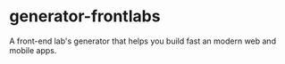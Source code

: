 # generator-frontlabs
A front-end lab's generator that helps you build fast an modern web and mobile apps.
